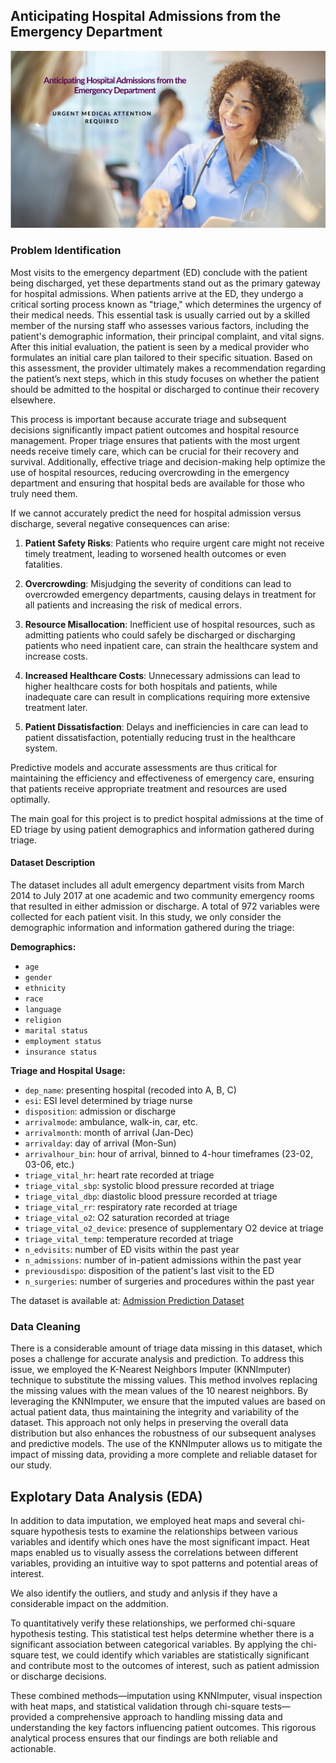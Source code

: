 
## Anticipating Hospital Admissions from the Emergency Department
![My Image](wall.png)


### Problem Identification


Most visits to the emergency department (ED) conclude with the patient being discharged, yet these departments stand out as the primary gateway for hospital admissions. When patients arrive at the ED, they undergo a critical sorting process known as "triage," which determines the urgency of their medical needs. This essential task is usually carried out by a skilled member of the nursing staff who assesses various factors, including the patient's demographic information, their principal complaint, and vital signs. After this initial evaluation, the patient is seen by a medical provider who formulates an initial care plan tailored to their specific situation. Based on this assessment, the provider ultimately makes a recommendation regarding the patient’s next steps, which in this study focuses on whether the patient should be admitted to the hospital or discharged to continue their recovery elsewhere.

This process is important because accurate triage and subsequent decisions significantly impact patient outcomes and hospital resource management. Proper triage ensures that patients with the most urgent needs receive timely care, which can be crucial for their recovery and survival. Additionally, effective triage and decision-making help optimize the use of hospital resources, reducing overcrowding in the emergency department and ensuring that hospital beds are available for those who truly need them.

If we cannot accurately predict the need for hospital admission versus discharge, several negative consequences can arise:

1. **Patient Safety Risks**: Patients who require urgent care might not receive timely treatment, leading to worsened health outcomes or even fatalities.

2. **Overcrowding**: Misjudging the severity of conditions can lead to overcrowded emergency departments, causing delays in treatment for all patients and increasing the risk of medical errors.

3. **Resource Misallocation**: Inefficient use of hospital resources, such as admitting patients who could safely be discharged or discharging patients who need inpatient care, can strain the healthcare system and increase costs.

4. **Increased Healthcare Costs**: Unnecessary admissions can lead to higher healthcare costs for both hospitals and patients, while inadequate care can result in complications requiring more extensive treatment later.

5. **Patient Dissatisfaction**: Delays and inefficiencies in care can lead to patient dissatisfaction, potentially reducing trust in the healthcare system.

Predictive models and accurate assessments are thus critical for maintaining the efficiency and effectiveness of emergency care, ensuring that patients receive appropriate treatment and resources are used optimally.

The main goal for this project is to predict hospital admissions at the time of ED triage by using patient demographics and information gathered during triage.

#### Dataset Description

The dataset includes all adult emergency department visits from March 2014 to July 2017 at one academic and two community emergency rooms that resulted in either admission or discharge. A total of 972 variables were collected for each patient visit. In this study, we only consider the demographic information and information gathered during the triage:

**Demographics:**
- ``age``
- ``gender``
- ``ethnicity``
- ``race``
- ``language``
- ``religion``
- ``marital status``
- ``employment status``
- ``insurance status``

**Triage and Hospital Usage:**
- ``dep_name``: presenting hospital (recoded into A, B, C)
- ``esi``: ESI level determined by triage nurse
- ``disposition``: admission or discharge
- ``arrivalmode``: ambulance, walk-in, car, etc.
- ``arrivalmonth``: month of arrival (Jan-Dec)
- ``arrivalday``: day of arrival (Mon-Sun)
- ``arrivalhour_bin``: hour of arrival, binned to 4-hour timeframes (23-02, 03-06, etc.)
- ``triage_vital_hr``: heart rate recorded at triage
- ``triage_vital_sbp``: systolic blood pressure recorded at triage
- ``triage_vital_dbp``: diastolic blood pressure recorded at triage
- ``triage_vital_rr``: respiratory rate recorded at triage
- ``triage_vital_o2``: O2 saturation recorded at triage
- ``triage_vital_o2_device``: presence of supplementary O2 device at triage
- ``triage_vital_temp``: temperature recorded at triage
- ``n_edvisits``: number of ED visits within the past year
- ``n_admissions``: number of in-patient admissions within the past year
- ``previousdispo``: disposition of the patient's last visit to the ED
- ``n_surgeries``: number of surgeries and procedures within the past year

The dataset is available at: [Admission Prediction Dataset](https://github.com/yaleemmlc/admissionprediction/tree/master/Results)

### Data Cleaning 

There is a considerable amount of triage data missing in this dataset, which poses a challenge for accurate analysis and prediction. To address this issue, we employed the K-Nearest Neighbors Imputer (KNNImputer) technique to substitute the missing values. This method involves replacing the missing values with the mean values of the 10 nearest neighbors. By leveraging the KNNImputer, we ensure that the imputed values are based on actual patient data, thus maintaining the integrity and variability of the dataset. This approach not only helps in preserving the overall data distribution but also enhances the robustness of our subsequent analyses and predictive models. The use of the KNNImputer allows us to mitigate the impact of missing data, providing a more complete and reliable dataset for our study.

## **Explotary Data Analysis (EDA)**

In addition to data imputation, we employed heat maps and several chi-square hypothesis tests to examine the relationships between various variables and identify which ones have the most significant impact. Heat maps enabled us to visually assess the correlations between different variables, providing an intuitive way to spot patterns and potential areas of interest.

We also identify the outliers, and study and anlysis if they have a considerable impact on the addmition. 

To quantitatively verify these relationships, we performed chi-square hypothesis testing. This statistical test helps determine whether there is a significant association between categorical variables. By applying the chi-square test, we could identify which variables are statistically significant and contribute most to the outcomes of interest, such as patient admission or discharge decisions.

These combined methods—imputation using KNNImputer, visual inspection with heat maps, and statistical validation through chi-square tests—provided a comprehensive approach to handling missing data and understanding the key factors influencing patient outcomes. This rigorous analytical process ensures that our findings are both reliable and actionable.

